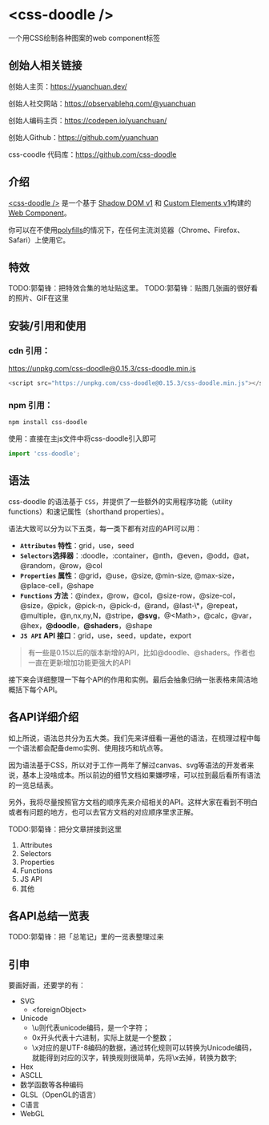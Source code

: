 # &lt;css-doodle />
一个用CSS绘制各种图案的web component标签

## 创始人相关链接
创始人主页：https://yuanchuan.dev/

创始人社交网站：https://observablehq.com/@yuanchuan

创始人编码主页：https://codepen.io/yuanchuan/

创始人Github：https://github.com/yuanchuan

css-coodle 代码库：https://github.com/css-doodle

## 介绍

[&lt;css-doodle /&gt;](https://css-doodle.com/) 是一个基于 [Shadow DOM v1](https://developers.google.com/web/fundamentals/web-components/shadowdom) 和 [Custom Elements v1](https://html.spec.whatwg.org/multipage/custom-elements.html#custom-elements)构建的[Web Component](https://developer.mozilla.org/zh-CN/docs/Web/Web_Components)。

你可以在不使用[polyfills](https://www.digitalocean.com/community/tutorials/web-components-polyfills-transpilation)的情况下，在任何主流浏览器（Chrome、Firefox、Safari）上使用它。

## 特效
TODO:郭菊锋：把特效合集的地址贴这里。
TODO:郭菊锋：贴图几张画的很好看的照片、GIF在这里

## 安装/引用和使用

### cdn 引用：
https://unpkg.com/css-doodle@0.15.3/css-doodle.min.js

```js
<script src="https://unpkg.com/css-doodle@0.15.3/css-doodle.min.js"></script>
```

### npm 引用：
```bash
npm install css-doodle
``` 
使用：直接在主js文件中将css-doodle引入即可
```js
import 'css-doodle';
```

## 语法

css-doodle 的语法基于 `CSS`，并提供了一些额外的实用程序功能（utility functions）和速记属性（shorthand properties）。

语法大致可以分为以下五类，每一类下都有对应的API可以用：

- **`Attributes` 特性**：grid，use，seed
- **`Selectors`选择器**：:doodle，:container，@nth，@even，@odd，@at，@random，@row，@col
- **`Properties` 属性**：@grid，@use，@size, @min-size, @max-size，@place-cell，@shape
- **`Functions` 方法**：@index，@row，@col，@size-row，@size-col，@size，@pick，@pick-n，@pick-d，@rand，@last-\\*，@repeat，@multiple，@n,nx,ny,N，@stripe，**@svg**，@&lt;Math>，@calc，@var，@hex，**@doodle**，**@shaders**，@shape
- **`JS API` API 接口**：grid，use，seed，update，export

> 有一些是0.15以后的版本新增的API，比如@doodle、@shaders。作者也一直在更新增加功能更强大的API

接下来会详细整理一下每个API的作用和实例。最后会抽象归纳一张表格来简洁地概括下每个API。

## 各API详细介绍

如上所说，语法总共分为五大类。我们先来详细看一遍他的语法，在梳理过程中每一个语法都会配备demo实例、使用技巧和坑点等。

因为语法基于CSS，所以对于工作一两年了解过canvas、svg等语法的开发者来说，基本上没啥成本。所以前边的细节文档如果嫌啰嗦，可以拉到最后看所有语法的一览总结表。

另外，我将尽量按照官方文档的顺序先来介绍相关的API。这样大家在看到不明白或者有问题的地方，也可以去官方文档的对应顺序里求正解。

TODO:郭菊锋：把分文章拼接到这里
1. Attributes
1. Selectors
1. Properties
1. Functions
1. JS API
1. 其他

## 各API总结一览表
TODO:郭菊锋：把「总笔记」里的一览表整理过来

## 引申
要画好画，还要学的有：
- SVG
    - &lt;foreignObject>
- Unicode
    - \u则代表unicode编码，是一个字符；
    - 0x开头代表十六进制，实际上就是一个整数；
    - \x对应的是UTF-8编码的数据，通过转化规则可以转换为Unicode编码，就能得到对应的汉字，转换规则很简单，先将\x去掉，转换为数字;
- Hex
- ASCLL
- 数学函数等各种编码
- GLSL（OpenGL的语言）
- C语言
- WebGL
